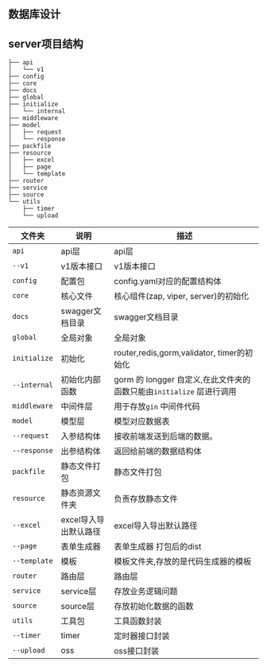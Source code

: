 ## 数据库设计




## server项目结构

```shell
├── api
│   └── v1
├── config
├── core
├── docs
├── global
├── initialize
│   └── internal
├── middleware
├── model
│   ├── request
│   └── response
├── packfile
├── resource
│   ├── excel
│   ├── page
│   └── template
├── router
├── service
├── source
└── utils
    ├── timer
    └── upload
```


| 文件夹       | 说明                  | 描述                                                                 |
| ------------ | --------------------- | -------------------------------------------------------------------- |
| `api`        | api层                 | api层                                                                |
| `--v1`       | v1版本接口            | v1版本接口                                                           |
| `config`     | 配置包                | config.yaml对应的配置结构体                                          |
| `core`       | 核心文件              | 核心组件(zap, viper, server)的初始化                                 |
| `docs`       | swagger文档目录       | swagger文档目录                                                      |
| `global`     | 全局对象              | 全局对象                                                             |
| `initialize` | 初始化                | router,redis,gorm,validator, timer的初始化                           |
| `--internal` | 初始化内部函数        | gorm 的 longger 自定义,在此文件夹的函数只能由`initialize` 层进行调用 |
| `middleware` | 中间件层              | 用于存放`gin` 中间件代码                                             |
| `model`      | 模型层                | 模型对应数据表                                                       |
| `--request`  | 入参结构体            | 接收前端发送到后端的数据。                                           |
| `--response` | 出参结构体            | 返回给前端的数据结构体                                               |
| `packfile`   | 静态文件打包          | 静态文件打包                                                         |
| `resource`   | 静态资源文件夹        | 负责存放静态文件                                                     |
| `--excel`    | excel导入导出默认路径 | excel导入导出默认路径                                                |
| `--page`     | 表单生成器            | 表单生成器 打包后的dist                                              |
| `--template` | 模板                  | 模板文件夹,存放的是代码生成器的模板                                  |
| `router`     | 路由层                | 路由层                                                               |
| `service`    | service层             | 存放业务逻辑问题                                                     |
| `source`     | source层              | 存放初始化数据的函数                                                 |
| `utils`      | 工具包                | 工具函数封装                                                         |
| `--timer`    | timer                 | 定时器接口封装                                                       |
| `--upload`   | oss                   | oss接口封装                                                          |
